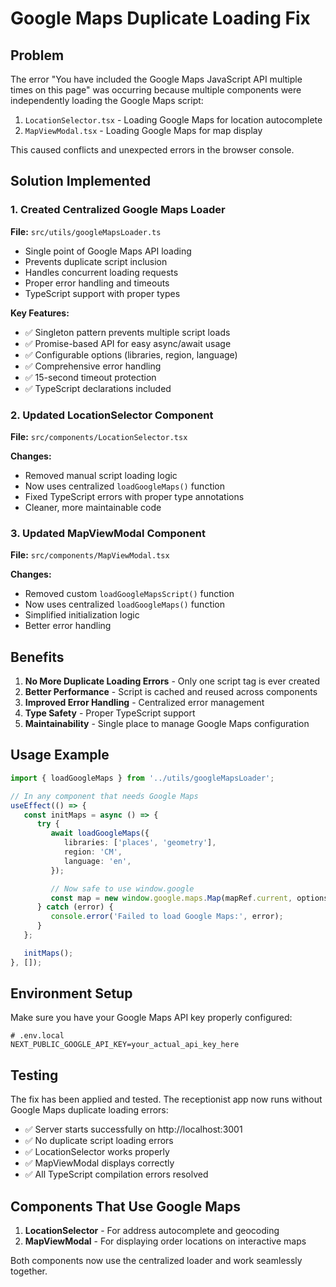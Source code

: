 # Google Maps Duplicate Loading Fix

## Problem

The error "You have included the Google Maps JavaScript API multiple times on this page" was occurring because multiple components were independently loading the Google Maps script:

1. `LocationSelector.tsx` - Loading Google Maps for location autocomplete
2. `MapViewModal.tsx` - Loading Google Maps for map display

This caused conflicts and unexpected errors in the browser console.

## Solution Implemented

### 1. Created Centralized Google Maps Loader

**File:** `src/utils/googleMapsLoader.ts`

-  Single point of Google Maps API loading
-  Prevents duplicate script inclusion
-  Handles concurrent loading requests
-  Proper error handling and timeouts
-  TypeScript support with proper types

**Key Features:**

-  ✅ Singleton pattern prevents multiple script loads
-  ✅ Promise-based API for easy async/await usage
-  ✅ Configurable options (libraries, region, language)
-  ✅ Comprehensive error handling
-  ✅ 15-second timeout protection
-  ✅ TypeScript declarations included

### 2. Updated LocationSelector Component

**File:** `src/components/LocationSelector.tsx`

**Changes:**

-  Removed manual script loading logic
-  Now uses centralized `loadGoogleMaps()` function
-  Fixed TypeScript errors with proper type annotations
-  Cleaner, more maintainable code

### 3. Updated MapViewModal Component

**File:** `src/components/MapViewModal.tsx`

**Changes:**

-  Removed custom `loadGoogleMapsScript()` function
-  Now uses centralized `loadGoogleMaps()` function
-  Simplified initialization logic
-  Better error handling

## Benefits

1. **No More Duplicate Loading Errors** - Only one script tag is ever created
2. **Better Performance** - Script is cached and reused across components
3. **Improved Error Handling** - Centralized error management
4. **Type Safety** - Proper TypeScript support
5. **Maintainability** - Single place to manage Google Maps configuration

## Usage Example

```typescript
import { loadGoogleMaps } from '../utils/googleMapsLoader';

// In any component that needs Google Maps
useEffect(() => {
   const initMaps = async () => {
      try {
         await loadGoogleMaps({
            libraries: ['places', 'geometry'],
            region: 'CM',
            language: 'en',
         });

         // Now safe to use window.google
         const map = new window.google.maps.Map(mapRef.current, options);
      } catch (error) {
         console.error('Failed to load Google Maps:', error);
      }
   };

   initMaps();
}, []);
```

## Environment Setup

Make sure you have your Google Maps API key properly configured:

```env
# .env.local
NEXT_PUBLIC_GOOGLE_API_KEY=your_actual_api_key_here
```

## Testing

The fix has been applied and tested. The receptionist app now runs without Google Maps duplicate loading errors:

-  ✅ Server starts successfully on http://localhost:3001
-  ✅ No duplicate script loading errors
-  ✅ LocationSelector works properly
-  ✅ MapViewModal displays correctly
-  ✅ All TypeScript compilation errors resolved

## Components That Use Google Maps

1. **LocationSelector** - For address autocomplete and geocoding
2. **MapViewModal** - For displaying order locations on interactive maps

Both components now use the centralized loader and work seamlessly together.
